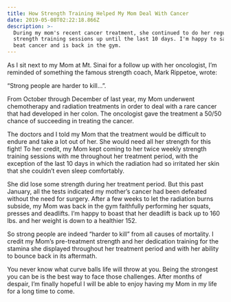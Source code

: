 ```yaml
---
title: How Strength Training Helped My Mom Deal With Cancer
date: 2019-05-08T02:22:18.866Z
description: >-
  During my mom's recent cancer treatment, she continued to do her regular
  strength training sessions up until the last 10 days. I'm happy to say she
  beat cancer and is back in the gym.
---
```

As I sit next to my Mom at Mt. Sinai for a follow up with her oncologist, I’m reminded of something the famous strength coach, Mark Rippetoe, wrote:

“Strong people are harder to kill...”.

From October through December of last year, my Mom underwent chemotherapy and radiation treatments in order to deal with a rare cancer that had developed in her colon.  The oncologist gave the treatment a 50/50 chance of succeeding in treating the cancer.

The doctors and I told my Mom that the treatment would be difficult to endure and take a lot out of her.  She would need all her strength for this fight!  To her credit, my Mom kept coming to her twice weekly strength training sessions with me throughout her treatment period, with the exception of the last 10 days in which the radiation had so irritated her skin that she couldn’t even sleep comfortably.  

She did lose some strength during her treatment period.  But this past January, all the tests indicated my mother’s cancer had been defeated without the need for surgery.   After a few weeks to let the radiation burns subside, my Mom was back in the gym faithfully performing her squats, presses and deadlifts.  I’m happy to boast that her deadlift is back up to 160 lbs. and her weight is down to a healthier 152.  

So strong people are indeed “harder to kill” from all causes of mortality.  I credit my Mom’s pre-treatment strength and her dedication training for the stamina she displayed throughout her treatment period and with her ability to bounce back in its aftermath.  

You never know what curve balls life will throw at you.  Being the strongest you can be is the best way to face those challenges.  After months of despair,  I’m finally hopeful I will be able to enjoy having my Mom in my life for a long time to come.
